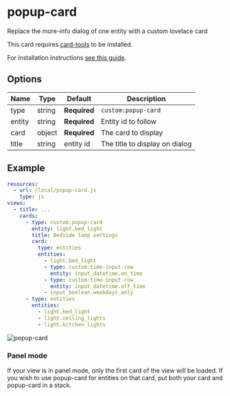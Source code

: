 popup-card
==========

Replace the more-info dialog of one entity with a custom lovelace card

This card requires [card-tools](https://github.com/thomasloven/lovelace-card-tools) to be installed.

For installation instructions [see this guide](https://github.com/thomasloven/hass-config/wiki/Lovelace-Plugins).


## Options

| Name | Type | Default | Description
| ---- | ---- | ------- | -----------
| type | string | **Required** | `custom:popup-card`
| entity | string | **Required** | Entity id to follow
| card | object | **Required** | The card to display
| title | string | entity id | The title to display on dialog

## Example
```yaml
resources:
  - url: /local/popup-card.js
    type: js
views:
  - title: ...
    cards:
      - type: custom:popup-card
        entity: light.bed_light
        title: Bedside lamp settings
        card:
          type: entities
          entities:
            - light.bed_light
            - type: custom:time-input-row
              entity: input_datetime.on_time
            - type: custom:time-input-row
              entity: input_datetime.off_time
            - input_boolean.weekdays_only
      - type: entities
        entities:
          - light.bed_light
          - light.ceiling_lights
          - light.kitchen_lights
```

![popup-card](https://user-images.githubusercontent.com/1299821/48152470-4b530700-e2c4-11e8-8a4d-d6a2121fc4c5.png)

### Panel mode

If your view is in panel mode, only the first card of the view will be loaded. If you wish to use popup-card for entities on that card, put both your card and popup-card in a stack.

